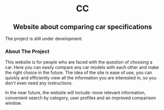 <h1 align="center">CС</h1>

<h2 align="center">Website about comparing car specifications</h2>
<p>The project is still under development.</p>

### About The Project
This website is for people who are faced with the question of choosing a car. Here you can easily compare any car models with each other and make the right choice in the future. The idea of the site is ease of use, you can quickly and efficiently view all the information you are interested in, so you don't even need any instructions.

In the near future, the website will include: more relevant information, convenient search by category, user profiles and an improved comparison window.
